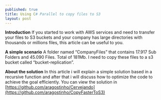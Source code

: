 ```yaml
---
published: true
title: Using C# Parallel to copy files to S3  	
layout: post
---
```

**Introduction**
If you started to work with AWS services and need to transfer your files to S3 buckets and your company has large directories with thousands or millions files, this article can be useful to you.

**A simple scenario**
A folder named “CompanyFiles”  that contains  17.917 Sub Folders and 45.090 Files. Total of 181Mb.
I need to copy these files to a s3 bucket  called  “bucket-replication”.


**About the solution**
In this article i will explain a simple solution based in a recursive function and after that i will discuss how to optimize the code to achieve the goal efficiently. You can view the solution in [https://github.com/aragostinho/Cervejando](https://github.com/aragostinho/CopyFasterToS3)

